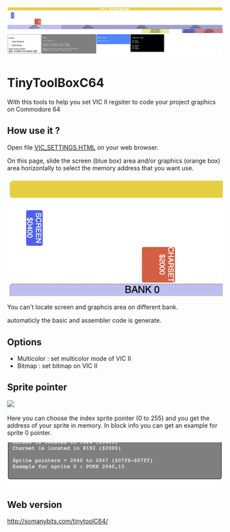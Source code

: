 ![alt text](https://github.com/beddy70/TinyToolBoxC64/blob/main/tbc64.png?raw=true)

# TinyToolBoxC64

With this tools to help you set VIC II regsiter to code your project graphics on Commodore 64

## How use it ?

Open file [VIC_SETTINGS.HTML](https://github.com/beddy70/TinyToolBoxC64/edit/main/VIC_SETTINGS.HTML) on your web browser.

On this page, slide the screen (blue box) area and/or graphics (orange box) area horizontally to select the memory address that you want use. 

![alt text](https://github.com/beddy70/TinyToolBoxC64/blob/main/boxes.png?raw=true)

You can't locate screen and graphcis area on different bank. 

automaticly the basic and assembler code is generate.

## Options

* Multicolor : set multicolor mode of VIC II
* Bitmap : set bitmap on VIC II

## Sprite pointer

![](https://github.com/beddy70/TinyToolBoxC64/blob/main/controlspr.png|width=200)

Here you can choose the index sprite pointer (0 to 255) and you get the address of your sprite in memory. 
In block info you can get an example for sprite 0 pointer. 

![alt text](https://github.com/beddy70/TinyToolBoxC64/blob/main/example.png?raw=true)

## Web version

http://somanybits.com/tinytoolC64/
